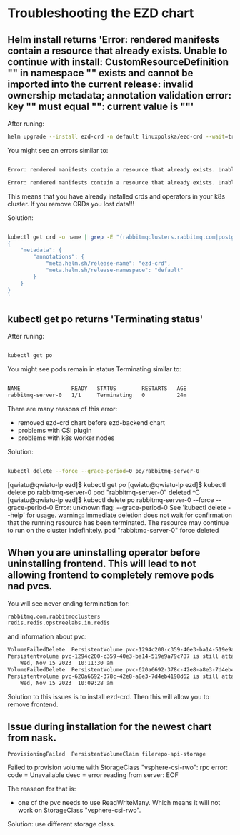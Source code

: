 # Troubleshooting the EZD chart


## Helm install returns 'Error: rendered manifests contain a resource that already exists. Unable to continue with install: CustomResourceDefinition "" in namespace "" exists and cannot be imported into the current release: invalid ownership metadata; annotation validation error: key "" must equal "": current value is ""'

After runing:

```bash
helm upgrade --install ezd-crd -n default linuxpolska/ezd-crd --wait=true

```

You might see an errors similar to:

```bash

Error: rendered manifests contain a resource that already exists. Unable to continue with install: CustomResourceDefinition "backups.postgresql.cnpg.io" in namespace "" exists and cannot be imported into the current release: invalid ownership metadata; annotation validation error: key "meta.helm.sh/release-namespace" must equal "default": current value is "xyz"

Error: rendered manifests contain a resource that already exists. Unable to continue with install: CustomResourceDefinition "rabbitmqclusters.rabbitmq.com" in namespace "" exists and cannot be imported into the current release: invalid ownership metadata; annotation validation error: key "meta.helm.sh/release-namespace" must equal "default": current value is "xyz"

```

This means that you have already installed crds and operators in your k8s cluster. If you remove CRDs you lost data!!! 
  

Solution:

```bash

kubectl get crd -o name | grep -E "(rabbitmqclusters.rabbitmq.com|postgresql.cnpg.io)" | xargs -I {} kubectl patch {} -p '
{
    "metadata": {
        "annotations": {
            "meta.helm.sh/release-name": "ezd-crd",
            "meta.helm.sh/release-namespace": "default"
        }
    }
}
'

```




## kubectl get po returns 'Terminating status'


After runing:

```bash

kubectl get po

```

You might see pods remain in status Terminating similar to:

```bash

NAME                READY   STATUS        RESTARTS   AGE
rabbitmq-server-0   1/1     Terminating   0          24m


```

There are many reasons of this error:
- removed ezd-crd chart before ezd-backend chart 
- problems with CSI plugin
- problems with k8s worker nodes
  

Solution:

```bash

kubectl delete --force --grace-period=0 po/rabbitmq-server-0

```








[qwiatu@qwiatu-lp ezd]$ kubectl get po
[qwiatu@qwiatu-lp ezd]$ kubectl delete po rabbitmq-server-0 
pod "rabbitmq-server-0" deleted
^C
[qwiatu@qwiatu-lp ezd]$ kubectl delete po rabbitmq-server-0 --force --grace-period-0
Error: unknown flag: --grace-period-0
See 'kubectl delete --help' for usage.
warning: Immediate deletion does not wait for confirmation that the running resource has been terminated. The resource may continue to run on the cluster indefinitely.
pod "rabbitmq-server-0" force deleted



## When you are uninstalling operator before uninstalling frontend. This will lead to not allowing frontend to completely remove pods nad pvcs. 
You will see never ending termination for:
```bash
rabbitmq.com.rabbitmqclusters 
redis.redis.opstreelabs.in.redis
```

and information about pvc:
```bash
VolumeFailedDelete 	PersistentVolume pvc-1294c200-c359-40e3-ba14-519e9a79c787
Persistentvolume pvc-1294c200-c359-40e3-ba14-519e9a79c787 is still attached to node ezd-w3
	Wed, Nov 15 2023  10:11:30 am
VolumeFailedDelete 	PersistentVolume pvc-620a6692-378c-42e8-a8e3-7d4eb4198d62
Persistentvolume pvc-620a6692-378c-42e8-a8e3-7d4eb4198d62 is still attached to node ezd-w3
	Wed, Nov 15 2023  10:09:28 am
```
Solution to this issues is to install ezd-crd. Then this will allow you to remove frontend.

## Issue during installation for the newest chart from nask.

	ProvisioningFailed 	PersistentVolumeClaim filerepo-api-storage
Failed to provision volume with StorageClass "vsphere-csi-rwo": rpc error: code = Unavailable desc = error reading from server: EOF 

The reaseon for that is:
- one of the pvc needs to use ReadWriteMany. Which means it will not work on StorageClass "vsphere-csi-rwo".

Solution: use different storage class. 
